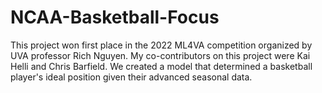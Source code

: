 # NCAA-Basketball-Focus
This project won first place in the 2022 ML4VA competition organized by UVA professor Rich Nguyen. 
My co-contributors on this project were Kai Helli and Chris Barfield. 
We created a model that determined a basketball player's ideal position given their advanced seasonal data.

